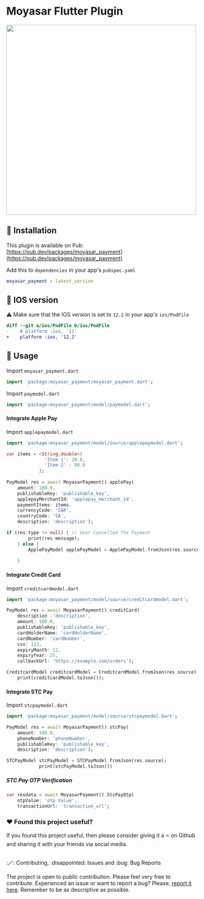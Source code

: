 # Moyasar Flutter Plugin

<img src="https://mohammed-dev.com/moyasar-flutter.png" width="500" />

## :rocket: Installation

This plugin is available on Pub: [https://pub.dev/packages/moyasar_payment](https://pub.dev/packages/moyasar_payment)

Add this to `dependencies` in your app's `pubspec.yaml`

```yaml
moyasar_payment : latest_version
```


## :iphone: IOS version

:warning: Make sure that the IOS version is set to `12.2` in your app's `ios/PodFile`

```diff
diff --git a/ios/PodFile b/ios/PodFile
-	 # platform :ios, '11' 
+	 platform :ios, '12.2' 

```

## :bookmark: Usage

<!-- Sample code to integrate can be found in [example/lib/main.dart](example/lib/main.dart). -->
Import `moyasar_payment.dart`

```dart
import 'package:moyasar_payment/moyasar_payment.dart';
```
Import `paymodel.dart`

```dart
import 'package:moyasar_payment/model/paymodel.dart';
```

#### Integrate Apple Pay

Import `applepaymodel.dart`

```dart
import 'package:moyasar_payment/model/source/applepaymodel.dart';
```

```dart
var items = <String,double>{
              'Item 1': 20.0,
              'Item 2' : 80.0
            };
                          
PayModel res = await MoyasarPayment().applePay(
    amount: 100.0, 
    publishableKey: 'publishable_key', 
    applepayMerchantId: 'applepay_merchant_id', 
    paymentItems: items, 
    currencyCode: 'SAR', 
    countryCode: 'SA',
    description: 'description');

if (res.type != null) { // User Cancelled The Payment
        print(res.message);
    } else {
        ApplePayModel applePayModel = ApplePayModel.fromJson(res.source);
    
    }
```

#### Integrate Credit Card
Import `creditcardmodel.dart`

```dart
import 'package:moyasar_payment/model/source/creditcardmodel.dart';
```

```dart
PayModel res = await MoyasarPayment().creditCard(
    description :'description', 
    amount: 100.0, 
    publishableKey: 'publishable_key', 
    cardHolderName: 'cardHolderName', 
    cardNumber: 'cardNumber', 
    cvv: 123, 
    expiryManth: 12, 
    expiryYear: 25, 
    callbackUrl: 'https://example.com/orders');

CreditcardModel creditcardModel = CreditcardModel.fromJson(res.source);
    print(creditcardModel.toJson());
```

#### Integrate STC Pay
Import `stcpaymodel.dart`

```dart
import 'package:moyasar_payment/model/source/stcpaymodel.dart';
```

```dart
PayModel res = await MoyasarPayment().stcPay(
    amount: 100.0, 
    phoneNumber: 'phoneNumber', 
    publishableKey: 'publishable_key',
    description: 'description');

STCPayModel stcPayModel = STCPayModel.fromJson(res.source);
            print(stcPayModel.toJson())

```
##### STC Pay OTP Verification
```dart
var resdata = await MoyasarPayment().StcPayOtp(
    otpValue: 'otp Value',
    transactionUrl: 'transaction_url';
```

### :heart:  Found this project useful?

If you found this project useful, then please consider giving it a :star:  on Github and sharing it with your friends via social media.

<br>
:🪄: Contributing, :disappointed: Issues and :bug: Bug Reports

The project is open to public contribution. Please feel very free to contribute.
Experienced an issue or want to report a bug? Please, [report it here](https://github.com/mahmmd/moyasar_payment/issues). Remember to be as descriptive as possible.
